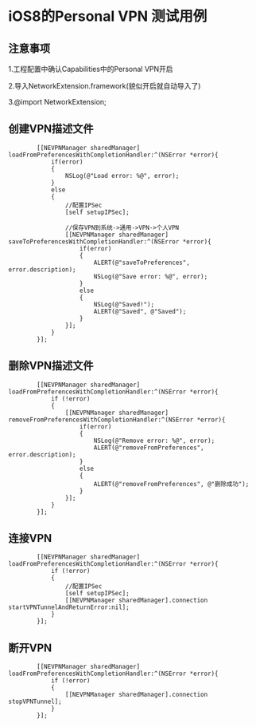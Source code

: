 
iOS8的Personal VPN 测试用例 
===================================  
  
    
注意事项 
-----------------------------------  
1.工程配置中确认Capabilities中的Personal VPN开启

2.导入NetworkExtension.framework(貌似开启就自动导入了)

3.@import NetworkExtension;


创建VPN描述文件
---------------------------------

            [[NEVPNManager sharedManager] loadFromPreferencesWithCompletionHandler:^(NSError *error){
                if(error)
                {
                    NSLog(@"Load error: %@", error);
                }
                else
                {
                    //配置IPSec
                    [self setupIPSec];
                    
                    //保存VPN到系统->通用->VPN->个人VPN
                    [[NEVPNManager sharedManager] saveToPreferencesWithCompletionHandler:^(NSError *error){
                        if(error)
                        {
                            ALERT(@"saveToPreferences", error.description);
                            NSLog(@"Save error: %@", error);
                        }
                        else
                        {
                            NSLog(@"Saved!");
                            ALERT(@"Saved", @"Saved");
                        }
                    }];
                }
            }];



删除VPN描述文件
---------------------------------

            [[NEVPNManager sharedManager] loadFromPreferencesWithCompletionHandler:^(NSError *error){
                if (!error)
                {
                    [[NEVPNManager sharedManager] removeFromPreferencesWithCompletionHandler:^(NSError *error){
                        if(error)
                        {
                            NSLog(@"Remove error: %@", error);
                            ALERT(@"removeFromPreferences", error.description);
                        }
                        else
                        {
                            ALERT(@"removeFromPreferences", @"删除成功");
                        }
                    }];
                }
            }];



连接VPN
---------------------------------

            [[NEVPNManager sharedManager] loadFromPreferencesWithCompletionHandler:^(NSError *error){
                if (!error)
                {
                    //配置IPSec
                    [self setupIPSec];
                    [[NEVPNManager sharedManager].connection startVPNTunnelAndReturnError:nil];
                }
            }];



断开VPN
---------------------------------

            [[NEVPNManager sharedManager] loadFromPreferencesWithCompletionHandler:^(NSError *error){
                if (!error)
                {
                    [[NEVPNManager sharedManager].connection stopVPNTunnel];
                }
            }];


